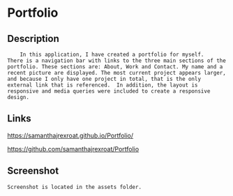 # Portfolio

## Description

        In this application, I have created a portfolio for myself.  
    There is a navigation bar with links to the three main sections of the portfolio. These sections are: About, Work and Contact. My name and a recent picture are displayed. The most current project appears larger, and because I only have one project in total, that is the only external link that is referenced.  In addition, the layout is responsive and media queries were included to create a responsive design.

## Links

https://samanthajrexroat.github.io/Portfolio/

https://github.com/samanthajrexroat/Portfolio

## Screenshot

    Screenshot is located in the assets folder.